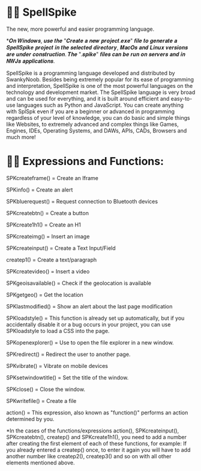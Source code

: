 # 🐱‍👤 SpellSpike
The new, more powerful and easier programming language.

*𝑶𝒏 𝑾𝒊𝒏𝒅𝒐𝒘𝒔, 𝒖𝒔𝒆 𝒕𝒉𝒆 "𝑪𝒓𝒆𝒂𝒕𝒆 𝒂 𝒏𝒆𝒘 𝒑𝒓𝒐𝒋𝒆𝒄𝒕.𝒆𝒙𝒆" 𝒇𝒊𝒍𝒆 𝒕𝒐 𝒈𝒆𝒏𝒆𝒓𝒂𝒕𝒆 𝒂 𝑺𝒑𝒆𝒍𝒍𝑺𝒑𝒊𝒌𝒆 𝒑𝒓𝒐𝒋𝒆𝒄𝒕 𝒊𝒏 𝒕𝒉𝒆 𝒔𝒆𝒍𝒆𝒄𝒕𝒆𝒅 𝒅𝒊𝒓𝒆𝒄𝒕𝒐𝒓𝒚, 𝑴𝒂𝒄𝑶𝒔 𝒂𝒏𝒅 𝑳𝒊𝒏𝒖𝒙 𝒗𝒆𝒓𝒔𝒊𝒐𝒏𝒔 𝒂𝒓𝒆 𝒖𝒏𝒅𝒆𝒓 𝒄𝒐𝒏𝒔𝒕𝒓𝒖𝒄𝒕𝒊𝒐𝒏. 𝑻𝒉𝒆 ".𝒔𝒑𝒊𝒌𝒆" 𝒇𝒊𝒍𝒆𝒔 𝒄𝒂𝒏 𝒃𝒆 𝒓𝒖𝒏 𝒐𝒏 𝒔𝒆𝒓𝒗𝒆𝒓𝒔 𝒂𝒏𝒅 𝒊𝒏 𝑵𝑾𝑱𝒔 𝒂𝒑𝒑𝒍𝒊𝒄𝒂𝒕𝒊𝒐𝒏𝒔.

SpellSpike is a programming language developed and distributed by SwankyNoob.
Besides being extremely popular for its ease of programming and interpretation, SpellSpike is one of the most powerful languages on the technology and development market. The SpellSpike language is very broad and can be used for everything, and it is built around efficient and easy-to-use languages such as Python and JavaScript. You can create anything with SplSpk even if you are a beginner or advanced in programming regardless of your level of knowledge, you can do basic and simple things like Websites, to extremely advanced and complex things like Games, Engines, IDEs, Operating Systems, and DAWs, APIs, CADs, Browsers and much more!

# 🐱‍🚀 Expressions and Functions:
SPKcreateframe() = Create an Iframe

SPKinfo() = Create an alert

SPKbluerequest() = Request connection to Bluetooth devices

SPKcreatebtn() = Create a button

SPKcreate1h1() = Create an H1

SPKcreateimg() = Insert an image

SPKcreateinput() = Create a Text Input/Field

createp1() = Create a text/paragraph

SPKcreatevideo() = Insert a video

SPKgeoisavailable() = Check if the geolocation is available

SPKgetgeo() = Get the location

SPKlastmodified() = Show an alert about the last page modification

SPKloadstyle() = This function is already set up automatically, but if you accidentally disable it or a bug occurs in your project, you can use SPKloadstyle to load a CSS into the page.

SPKopenexplorer() = Use to open the file explorer in a new window.

SPKredirect() = Redirect the user to another page.

SPKvibrate() = Vibrate on mobile devices

SPKsetwindowtitle() = Set the title of the window.

SPKclose() = Close the window.

SPKwritefile() = Create a file

action() = This expression, also known as "function()" performs an action determined by you.

*In the cases of the functions/expressions action(), SPKcreateinput(), SPKcreatebtn(), createp() and SPKcreate1h1(), you need to add a number after creating the first element of each of these functions, for example: If you already entered a createp() once, to enter it again you will have to add another number like createp2(), createp3() and so on with all other elements mentioned above.
